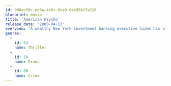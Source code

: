 ```yaml
---
id: 986ac59c-ed6a-4b5c-8ce9-0ee95b17a216
blueprint: movie
title: 'American Psycho'
release_date: '2000-04-13'
overview: 'A wealthy New York investment banking executive hides his alternate psychopathic ego from his co-workers and friends as he escalates deeper into his illogical, gratuitous fantasies.'
genres:
  -
    id: 53
    name: Thriller
  -
    id: 18
    name: Drama
  -
    id: 80
    name: Crime
---
```

